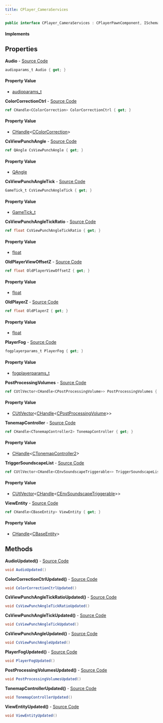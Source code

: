 ```yaml
---
title: CPlayer_CameraServices
---
```


```csharp
public interface CPlayer_CameraServices : CPlayerPawnComponent, ISchemaClass<CPlayerPawnComponent>, ISchemaClass<CPlayer_CameraServices>, ISchemaField, ISchemaClass, INativeHandle
```

#### Implements

## Properties

**Audio** - [Source Code](https://github.com/swiftly-solution/swiftlys2/blob/master/managed/src/SwiftlyS2.Generated/Schemas/Interfaces/CPlayer_CameraServices.cs#L30)

```csharp
audioparams_t Audio { get; }
```

#### Property Value

- [audioparams_t](/docs/api/shared/schemadefinitions/audioparams_t)

**ColorCorrectionCtrl** - [Source Code](https://github.com/swiftly-solution/swiftlys2/blob/master/managed/src/SwiftlyS2.Generated/Schemas/Interfaces/CPlayer_CameraServices.cs#L24)

```csharp
ref CHandle<CColorCorrection> ColorCorrectionCtrl { get; }
```

#### Property Value

- [CHandle](/docs/api/shared/natives/chandle-1)<[CColorCorrection](/docs/api/shared/schemadefinitions/ccolorcorrection)>

**CsViewPunchAngle** - [Source Code](https://github.com/swiftly-solution/swiftlys2/blob/master/managed/src/SwiftlyS2.Generated/Schemas/Interfaces/CPlayer_CameraServices.cs#L16)

```csharp
ref QAngle CsViewPunchAngle { get; }
```

#### Property Value

- [QAngle](/docs/api/shared/natives/qangle)

**CsViewPunchAngleTick** - [Source Code](https://github.com/swiftly-solution/swiftlys2/blob/master/managed/src/SwiftlyS2.Generated/Schemas/Interfaces/CPlayer_CameraServices.cs#L18)

```csharp
GameTick_t CsViewPunchAngleTick { get; }
```

#### Property Value

- [GameTick_t](/docs/api/shared/schemadefinitions/gametick_t)

**CsViewPunchAngleTickRatio** - [Source Code](https://github.com/swiftly-solution/swiftlys2/blob/master/managed/src/SwiftlyS2.Generated/Schemas/Interfaces/CPlayer_CameraServices.cs#L20)

```csharp
ref float CsViewPunchAngleTickRatio { get; }
```

#### Property Value

- [float](https://learn.microsoft.com/dotnet/api/system.single)

**OldPlayerViewOffsetZ** - [Source Code](https://github.com/swiftly-solution/swiftlys2/blob/master/managed/src/SwiftlyS2.Generated/Schemas/Interfaces/CPlayer_CameraServices.cs#L36)

```csharp
ref float OldPlayerViewOffsetZ { get; }
```

#### Property Value

- [float](https://learn.microsoft.com/dotnet/api/system.single)

**OldPlayerZ** - [Source Code](https://github.com/swiftly-solution/swiftlys2/blob/master/managed/src/SwiftlyS2.Generated/Schemas/Interfaces/CPlayer_CameraServices.cs#L34)

```csharp
ref float OldPlayerZ { get; }
```

#### Property Value

- [float](https://learn.microsoft.com/dotnet/api/system.single)

**PlayerFog** - [Source Code](https://github.com/swiftly-solution/swiftlys2/blob/master/managed/src/SwiftlyS2.Generated/Schemas/Interfaces/CPlayer_CameraServices.cs#L22)

```csharp
fogplayerparams_t PlayerFog { get; }
```

#### Property Value

- [fogplayerparams_t](/docs/api/shared/schemadefinitions/fogplayerparams_t)

**PostProcessingVolumes** - [Source Code](https://github.com/swiftly-solution/swiftlys2/blob/master/managed/src/SwiftlyS2.Generated/Schemas/Interfaces/CPlayer_CameraServices.cs#L32)

```csharp
ref CUtlVector<CHandle<CPostProcessingVolume>> PostProcessingVolumes { get; }
```

#### Property Value

- [CUtlVector](/docs/api/shared/natives/cutlvector-1)<[CHandle](/docs/api/shared/natives/chandle-1)<[CPostProcessingVolume](/docs/api/shared/schemadefinitions/cpostprocessingvolume)>>

**TonemapController** - [Source Code](https://github.com/swiftly-solution/swiftlys2/blob/master/managed/src/SwiftlyS2.Generated/Schemas/Interfaces/CPlayer_CameraServices.cs#L28)

```csharp
ref CHandle<CTonemapController2> TonemapController { get; }
```

#### Property Value

- [CHandle](/docs/api/shared/natives/chandle-1)<[CTonemapController2](/docs/api/shared/schemadefinitions/ctonemapcontroller2)>

**TriggerSoundscapeList** - [Source Code](https://github.com/swiftly-solution/swiftlys2/blob/master/managed/src/SwiftlyS2.Generated/Schemas/Interfaces/CPlayer_CameraServices.cs#L38)

```csharp
ref CUtlVector<CHandle<CEnvSoundscapeTriggerable>> TriggerSoundscapeList { get; }
```

#### Property Value

- [CUtlVector](/docs/api/shared/natives/cutlvector-1)<[CHandle](/docs/api/shared/natives/chandle-1)<[CEnvSoundscapeTriggerable](/docs/api/shared/schemadefinitions/cenvsoundscapetriggerable)>>

**ViewEntity** - [Source Code](https://github.com/swiftly-solution/swiftlys2/blob/master/managed/src/SwiftlyS2.Generated/Schemas/Interfaces/CPlayer_CameraServices.cs#L26)

```csharp
ref CHandle<CBaseEntity> ViewEntity { get; }
```

#### Property Value

- [CHandle](/docs/api/shared/natives/chandle-1)<[CBaseEntity](/docs/api/shared/schemadefinitions/cbaseentity)>

## Methods

**AudioUpdated()** - [Source Code](https://github.com/swiftly-solution/swiftlys2/blob/master/managed/src/SwiftlyS2.Generated/Schemas/Interfaces/CPlayer_CameraServices.cs#L47)

```csharp
void AudioUpdated()
```

**ColorCorrectionCtrlUpdated()** - [Source Code](https://github.com/swiftly-solution/swiftlys2/blob/master/managed/src/SwiftlyS2.Generated/Schemas/Interfaces/CPlayer_CameraServices.cs#L44)

```csharp
void ColorCorrectionCtrlUpdated()
```

**CsViewPunchAngleTickRatioUpdated()** - [Source Code](https://github.com/swiftly-solution/swiftlys2/blob/master/managed/src/SwiftlyS2.Generated/Schemas/Interfaces/CPlayer_CameraServices.cs#L42)

```csharp
void CsViewPunchAngleTickRatioUpdated()
```

**CsViewPunchAngleTickUpdated()** - [Source Code](https://github.com/swiftly-solution/swiftlys2/blob/master/managed/src/SwiftlyS2.Generated/Schemas/Interfaces/CPlayer_CameraServices.cs#L41)

```csharp
void CsViewPunchAngleTickUpdated()
```

**CsViewPunchAngleUpdated()** - [Source Code](https://github.com/swiftly-solution/swiftlys2/blob/master/managed/src/SwiftlyS2.Generated/Schemas/Interfaces/CPlayer_CameraServices.cs#L40)

```csharp
void CsViewPunchAngleUpdated()
```

**PlayerFogUpdated()** - [Source Code](https://github.com/swiftly-solution/swiftlys2/blob/master/managed/src/SwiftlyS2.Generated/Schemas/Interfaces/CPlayer_CameraServices.cs#L43)

```csharp
void PlayerFogUpdated()
```

**PostProcessingVolumesUpdated()** - [Source Code](https://github.com/swiftly-solution/swiftlys2/blob/master/managed/src/SwiftlyS2.Generated/Schemas/Interfaces/CPlayer_CameraServices.cs#L48)

```csharp
void PostProcessingVolumesUpdated()
```

**TonemapControllerUpdated()** - [Source Code](https://github.com/swiftly-solution/swiftlys2/blob/master/managed/src/SwiftlyS2.Generated/Schemas/Interfaces/CPlayer_CameraServices.cs#L46)

```csharp
void TonemapControllerUpdated()
```

**ViewEntityUpdated()** - [Source Code](https://github.com/swiftly-solution/swiftlys2/blob/master/managed/src/SwiftlyS2.Generated/Schemas/Interfaces/CPlayer_CameraServices.cs#L45)

```csharp
void ViewEntityUpdated()
```

